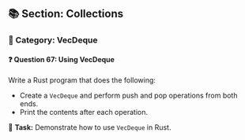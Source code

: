 ## 📚 Section: Collections  
### 🔹 Category: VecDeque  
#### ❓ Question 67: Using VecDeque

Write a Rust program that does the following:

- Create a `VecDeque` and perform push and pop operations from both ends.
- Print the contents after each operation.

🔧 **Task:** Demonstrate how to use `VecDeque` in Rust.
